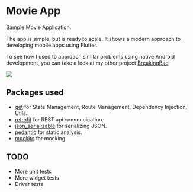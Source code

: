 # Movie App

Sample Movie Application.

The app is simple, but is ready to scale. It shows a modern approach to developing mobile apps using Flutter.

To see how I used to approach similar problems using native Android development, you can take a look at my other project [BreakingBad](https://github.com/qbait/BreakingBad)

![](screen.gif)

## Packages used

* [get][0] for State Management, Route Management, Dependency Injection, Utils.
* [retrofit][1] for REST api communication.
* [json_serializable][2] for serializing JSON.
* [pedantic][3] for static analysis.
* [mockito][4] for mocking.


[0]: https://pub.dev/packages/get
[1]: https://pub.dev/packages/retrofit
[2]: https://pub.dev/packages/json_serializable
[3]: https://pub.dev/packages/pedantic
[4]: https://pub.dev/packages/mockito

## TODO

* More unit tests
* More widget tests
* Driver tests
